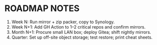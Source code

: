 # ROADMAP NOTES
1) Week N: Run mirror + zip packer, copy to Synology.
2) Week N+1: Add GH Action to 1–2 critical repos and confirm mirrors.
3) Month N+1: Procure small LAN box; deploy Gitea; shift nightly mirrors.
4) Quarter: Set up off-site object storage; test restore; print cheat sheets.

